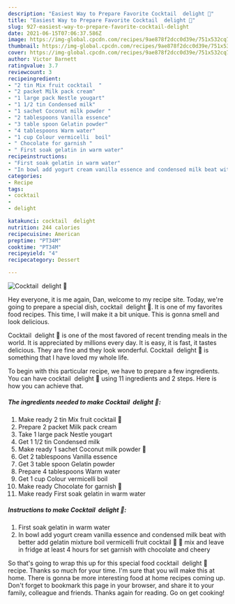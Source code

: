```yaml
---
description: "Easiest Way to Prepare Favorite Cocktail  delight 🍹"
title: "Easiest Way to Prepare Favorite Cocktail  delight 🍹"
slug: 927-easiest-way-to-prepare-favorite-cocktail-delight
date: 2021-06-15T07:06:37.586Z
image: https://img-global.cpcdn.com/recipes/9ae878f2dcc0d39e/751x532cq70/cocktail-delight-🍹-recipe-main-photo.jpg
thumbnail: https://img-global.cpcdn.com/recipes/9ae878f2dcc0d39e/751x532cq70/cocktail-delight-🍹-recipe-main-photo.jpg
cover: https://img-global.cpcdn.com/recipes/9ae878f2dcc0d39e/751x532cq70/cocktail-delight-🍹-recipe-main-photo.jpg
author: Victor Barnett
ratingvalue: 3.7
reviewcount: 3
recipeingredient:
- "2 tin Mix fruit cocktail  "
- "2 packet Milk pack cream"
- "1 large pack Nestle yougart"
- "1 1/2 tin Condensed milk"
- "1 sachet Coconut milk powder "
- "2 tablespoons Vanilla essence"
- "3 table spoon Gelatin powder"
- "4 tablespoons Warm water"
- "1 cup Colour vermicelli  boil"
- " Chocolate for garnish "
- " First soak gelatin in warm water"
recipeinstructions:
- "First soak gelatin in warm water"
- "In bowl add yogurt cream vanilla essence and condensed milk beat with better add gelatin mixture boil vermicelli fruit cocktail 🍹 🍉 mix and leave in fridge at least 4 hours for set garnish with chocolate and cheery"
categories:
- Recipe
tags:
- cocktail
- 
- delight

katakunci: cocktail  delight 
nutrition: 244 calories
recipecuisine: American
preptime: "PT34M"
cooktime: "PT34M"
recipeyield: "4"
recipecategory: Dessert

---
```



![Cocktail  delight 🍹](https://img-global.cpcdn.com/recipes/9ae878f2dcc0d39e/751x532cq70/cocktail-delight-🍹-recipe-main-photo.jpg)

Hey everyone, it is me again, Dan, welcome to my recipe site. Today, we're going to prepare a special dish, cocktail  delight 🍹. It is one of my favorites food recipes. This time, I will make it a bit unique. This is gonna smell and look delicious.

Cocktail  delight 🍹 is one of the most favored of recent trending meals in the world. It is appreciated by millions every day. It is easy, it is fast, it tastes delicious. They are fine and they look wonderful. Cocktail  delight 🍹 is something that I have loved my whole life.




To begin with this particular recipe, we have to prepare a few ingredients. You can have cocktail  delight 🍹 using 11 ingredients and 2 steps. Here is how you can achieve that.

<!--inarticleads1-->

##### The ingredients needed to make Cocktail  delight 🍹:

1. Make ready 2 tin Mix fruit cocktail  🍉
1. Prepare 2 packet Milk pack cream
1. Take 1 large pack Nestle yougart
1. Get 1 1/2 tin Condensed milk
1. Make ready 1 sachet Coconut milk powder 🌴
1. Get 2 tablespoons Vanilla essence
1. Get 3 table spoon Gelatin powder
1. Prepare 4 tablespoons Warm water
1. Get 1 cup Colour vermicelli  boil
1. Make ready  Chocolate for garnish 🍫
1. Make ready  First soak gelatin in warm water




<!--inarticleads2-->

##### Instructions to make Cocktail  delight 🍹:

1. First soak gelatin in warm water
1. In bowl add yogurt cream vanilla essence and condensed milk beat with better add gelatin mixture boil vermicelli fruit cocktail 🍹 🍉 mix and leave in fridge at least 4 hours for set garnish with chocolate and cheery




So that's going to wrap this up for this special food cocktail  delight 🍹 recipe. Thanks so much for your time. I'm sure that you will make this at home. There is gonna be more interesting food at home recipes coming up. Don't forget to bookmark this page in your browser, and share it to your family, colleague and friends. Thanks again for reading. Go on get cooking!
